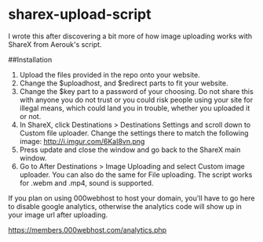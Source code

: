 # sharex-upload-script
I wrote this after discovering a bit more of how image uploading works with ShareX from Aerouk's script.

##Installation

  1. Upload the files provided in the repo onto your website.
  2. Change the $uploadhost, and $redirect parts to fit your website.
  3. Change the $key part to a password of your choosing. Do not share this with anyone you do not trust or you could risk people using your site for illegal means, which could land you in trouble, whether you uploaded it or not.
  4. In ShareX, click Destinations > Destinations Settings and scroll down to Custom file uploader. Change the settings there to match the following image: http://i.imgur.com/6KaI8vn.png
  5. Press update and close the window and go back to the ShareX main window.
  6. Go to After Destinations > Image Uploading and select Custom image uploader. You can also do the same for File uploading. The script works for .webm and .mp4, sound is supported.

If you plan on using 000webhost to host your domain, you'll have to go here to disable google analytics, otherwise the analytics code will show up in your image url after uploading.

https://members.000webhost.com/analytics.php
